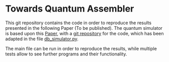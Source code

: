 # Towards Quantum Assembler

This git repository contains the code in order to reproduce the results presented in the following Paper (To be published). The quantum simulator is based upon this [Paper](https://arxiv.org/pdf/2204.11042.pdf), with a [git repository](https://github.com/marian-lingsch/qc-simulators) for the code, which has been adapted in the file [db_simulator.py](src/db_simulator.py).  

The main file can be run in order to reproduce the results, while multiple tests allow to see further programs and their functionality.

